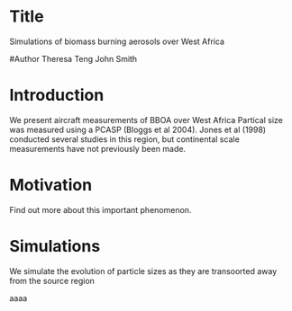 # Title
Simulations of biomass burning aerosols over West Africa

#Author
Theresa Teng
John Smith

# Introduction
We present aircraft measurements of BBOA over West Africa
Partical size was measured using a PCASP (Bloggs et al 2004).
Jones et al (1998) conducted several studies in this region, but continental scale measurements have not previously been made.

# Motivation
Find out more about this important phenomenon.

# Simulations
We simulate the evolution of particle sizes as they are transoorted away from the source region

aaaa
